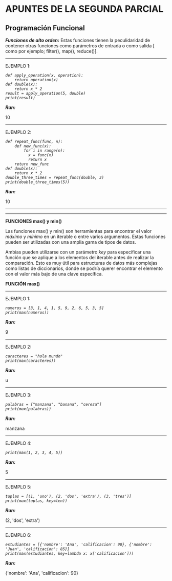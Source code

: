 # APUNTES DE LA SEGUNDA PARCIAL
## Programación Funcional 
<p><em><strong>Funciones de alto orden:</strong></em> Estas funciones tienen la peculidaridad de contener otras funciones como 
  parámetros de entrada o como salida [ como por ejemplo; filter(), map(), reduce()].</p>
<hr>
  EJEMPLO 1:

<p><code><em>def apply_operation(x, operation):
    return operation(x)
def double(x):
    return x * 2
result = apply_operation(5, double)
print(result)</em></code></p>

<p><em><strong>Run:</strong></em></p>
<p>10</p>
<hr>
  EJEMPLO 2:
<p><code><em>def repeat_func(func, n):
    def new_func(x):
        for i in range(n):
          x = func(x)
          return x
    return new_func
def double(x):
    return x * 2
double_three_times = repeat_func(double, 3)
print(double_three_times(5)) </em></code></p>

<p><em><strong>Run:</strong></em></p>
<p>10</p>
<hr>
<hr>
<p><strong>FUNCIONES max() y min()</strong></p>
<p>Las funciones max() y min() son herramientas para encontrar el valor <em>máximo</em> y <em>mínimo</em> en un iterable o entre varios argumentos. Estas funciones pueden ser utilizadas con una amplia gama de tipos de datos.</p>

Ambias pueden utilizarse con un parámetro <em>key</em> para especificar una función que se aplique a los elementos del iterable antes de realizar la comparación. Esto es muy útil para estructuras de datos más complejas como listas de diccionarios, donde se podría querer encontrar el elemento con el valor más bajo de una clave específica.

<p><strong>FUNCIÓN max()</strong></p>
<hr>
EJEMPLO 1:

<p><code><em>numeros = [3, 1, 4, 1, 5, 9, 2, 6, 5, 3, 5]
print(max(numeros))</em></code></p>

<p><em><strong>Run:</strong></em></p>
<p>9</p>
<hr>
EJEMPLO 2:

<p><code><em>caracteres = "hola mundo"
print(max(caracteres))</em></code></p>

<p><em><strong>Run:</strong></em></p>
<p>u</p>
<hr>
EJEMPLO 3:

<p><code><em>palabras = ["manzana", "banana", "cereza"]
print(max(palabras))</em></code></p>

<p><em><strong>Run:</strong></em></p>
<p>manzana</p>
<hr>
EJEMPLO 4:

<p><code><em>print(max(1, 2, 3, 4, 5))</em></code></p>

<p><em><strong>Run:</strong></em></p>
<p>5</p>
<hr>
EJEMPLO 5:

<p><code><em>tuplas = [(1, 'uno'), (2, 'dos', 'extra'), (3, 'tres')]
print(max(tuplas, key=len))</em></code></p>

<p><em><strong>Run:</strong></em></p>
<p>(2, 'dos', 'extra')</p>
<hr>
EJEMPLO 6:

<p><code><em>estudiantes = [{'nombre': 'Ana', 'calificacion': 90}, {'nombre': 'Juan', 'calificacion': 85}]
print(max(estudiantes, key=lambda x: x['calificacion']))</em></code></p>

<p><em><strong>Run:</strong></em></p>
<p>{'nombre': 'Ana', 'calificacion': 90}</p>
